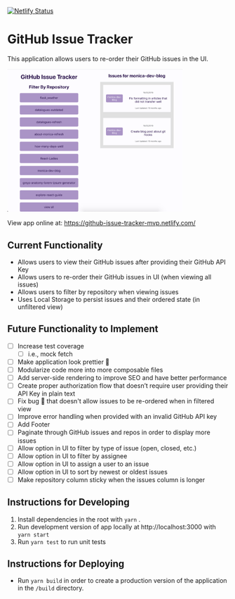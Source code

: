 [![Netlify Status](https://api.netlify.com/api/v1/badges/51d3788c-ed84-428b-a0f8-1903e12619f9/deploy-status)](https://app.netlify.com/sites/github-issue-tracker-mvp/deploys)

# GitHub Issue Tracker

This application allows users to re-order their GitHub issues in the UI.

<img src="public/application-screenshot.png" width="400" alt="screenshot of application">
 
   
View app online at: https://github-issue-tracker-mvp.netlify.com/

## Current Functionality

- Allows users to view their GitHub issues after providing their GitHub API Key
- Allows users to re-order their GitHub issues in UI (when viewing all issues)
- Allows users to filter by repository when viewing issues
- Uses Local Storage to persist issues and their ordered state (in unfiltered view)

## Future Functionality to Implement

- [ ] Increase test coverage
  - [ ] i.e., mock fetch
- [ ] Make application look prettier 💅
- [ ] Modularize code more into more composable files
- [ ] Add server-side rendering to improve SEO and have better performance
- [ ] Create proper authorization flow that doesn’t require user providing their API Key in plain text
- [ ] Fix bug 🐛 that doesn't allow issues to be re-ordered when in filtered view
- [ ] Improve error handling when provided with an invalid GitHub API key
- [ ] Add Footer
- [ ] Paginate through GitHub issues and repos in order to display more issues
- [ ] Allow option in UI to filter by type of issue (open, closed, etc.)
- [ ] Allow option in UI to filter by assignee
- [ ] Allow option in UI to assign a user to an issue
- [ ] Allow option in UI to sort by newest or oldest issues
- [ ] Make repository column sticky when the issues column is longer

## Instructions for Developing

1. Install dependencies in the root with `yarn` .
2. Run development version of app locally at http://localhost:3000 with `yarn start`
3. Run `yarn test` to run unit tests

## Instructions for Deploying

- Run `yarn build` in order to create a production version of the application in the `/build` directory.
